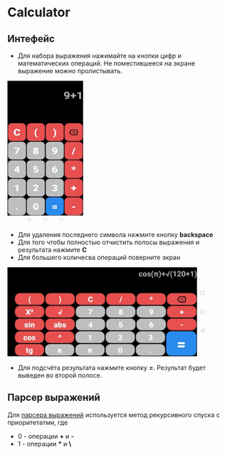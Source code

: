 # Calculator
## Интефейс
* Для набора выражения нажимайте на кнопки цифр и математических операций. Не поместившееся на экране выражение можно пролистывать.
     
<img
     src="https://github.com/FedosOnGIT/Calculator/blob/master/app/src/main/res/drawable/portrait.jpg"
     width=170
     height=320/>
     
* Для удаления последнего символа нажмите кнопку **backspace**
* Для того чтобы полностью отчистить полосы выражения и результата нажмите **C**
* Для большего количесва операций поверните экран

<img
     src="https://github.com/FedosOnGIT/Calculator/blob/master/app/src/main/res/drawable/landscape.jpg"
     width=450
     height=200/>
 * Для подсчёта результата нажмите кнопку **=**. Результат будет выведен во второй полосе.

## Парсер выражений
Для [парсера выражений](https://github.com/FedosOnGIT/Calculator/blob/master/app/src/main/java/com/example/calculator/Calculator.kt) используется метод рекурсивного спуска с приоритетатми, где
* 0 - операции **+** и **-**
* 1 - операции **\*** и **\\**
